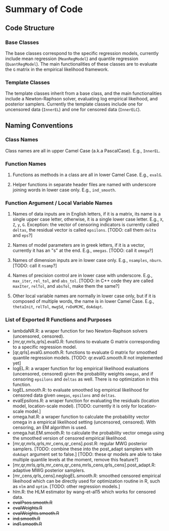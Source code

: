 # Summary of Code

## Code Structure

### Base Classes

The base classes correspond to the specific regression models, currently include mean regression (`MeanRegModel`) and quantile regression (`QuantRegModel`). The main functionalities of these classes are to evaluate the `G` matrix in the empirical likelihood framework. 

### Template Classes

The template classes inherit from a base class, and the main functionalities include a Newton-Raphson solver, evaluating log empirical likeihood, and posterior samplers. Currently the template classes include one for uncensored data (`InnerEL`) and one for censored data (`InnerELC`).

## Naming Conventions

### Class Names

Class names are all in upper Camel Case (a.k.a PascalCase). E.g., `InnerEL`.

### Function Names

1. Functions as methods in a class are all in lower Camel Case. E.g., `evalG`.

2. Helper functions in separate header files are named with underscore joining words in lower case only. E.g., `ind_smooth`.

### Function Argument / Local Variable Names

1. Names of data inputs are in English letters, if it is a matrix, its name is a single upper case letter, otherwise, it is a single lower case letter. E.g., `X`, `Z`, `y`, `G`. Exception: the vector of censoring indicators is currently called `deltas`, the residual vector is called `epsilons`. [TODO: call them `delta` and `eps`?]

2. Names of model parameters are in greek letters, if it is a vector, currently it has an "s" at the end. E.g., `omegas`. [TODO: call it `omega`?]

3. Names of dimension inputs are in lower case only. E.g., `nsamples`, `nburn`. [TODO: call it `nsamp`?]

4. Names of precision control are in lower case with underscore. E.g., `max_iter`, `rel_tol`, and `abs_tol`. [TODO: in C++ code they are called `maxIter`, `relTol`, and `absTol`, make them the same?]

5. Other local variable names are normally in lower case only, but if it is composed of multiple words, the name is in lower Camel Case. E.g., `thetaInit`, `relTol`, `mwgSd`, `rvDoMCMC`, `doAdapt`.

### List of Exported R Functions and Purposes

* lambdaNR.R: a wraper function for two Newton-Raphson solvers (uncensored, censored).
* [mr,qr,mrls,qrls].evalG.R: functions to evaluate G matrix corresponding to a specific regression model.
* [qr,qrls].evalG.smooth.R: functions to evaluate G matrix for smoothed quantile regression models. [TODO: qr.evalG.smooth.R not implemented yet]
* logEL.R: a wraper function for log empirical likelihood evaluations (uncensored, censored) given the probability weights `omegas`, and if censoring `epsilons` and `deltas` as well. There is no optimization in this function.
* logEL.smooth.R: to evaluate smoothed log empirical likelihood for censored data given `omegas`, `epsilons` and `deltas`.
* evalEpsilons.R: a wraper function for evaluating the residuals (location model, location-scale model). [TODO: currently it is only for location-scale model.]
* omega.hat.R: a wraper function to calculate the probability vector omega in a empirical likelihood setting (uncensored, censored). With censoring, an EM algorithm is used. 
* omega.hat.EM.smooth.R: to calculate the probability vector omega using the smoothed version of censored empirical likelihood.
* [mr,qr,mrls,qrls,mr_cens,qr_cens].post.R: regular MWG posterior samplers. [TODO: combine these into the post_adapt samplers with `doAdapt` argument set to false.] [TODO: these qr models are able to take multiple quantile levels at the moment, remove this feature?]
* [mr,qr,mrls,qrls,mr_cens,qr_cens,mrls_cens,qrls_cens].post_adapt.R: adaptive MWG posterior samplers.
* [mr_cens,qrls_cens].neglogEL.smooth.R: smoothed censored empirical likeihood which can be directly used for optimization routine in R, such as `nlm` and `optim`. [TODO: other regression models.]
* hlm.R: the HLM estimator by wang-et-al15 which works for censored data. 
* ~~evalPsos.smooth.R~~
* ~~evalWeights.R~~
* ~~evalWeights.smooth.R~~
* ~~ind.smooth.R~~
* ~~ind1.smooth.R~~
